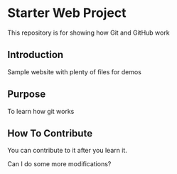 # Starter Web Project

This repository is for showing how Git and GitHub work

## Introduction

Sample website with plenty of files for demos

## Purpose

To learn how git works

## How To Contribute

You can contribute to it after you learn it.

Can I do some more modifications?